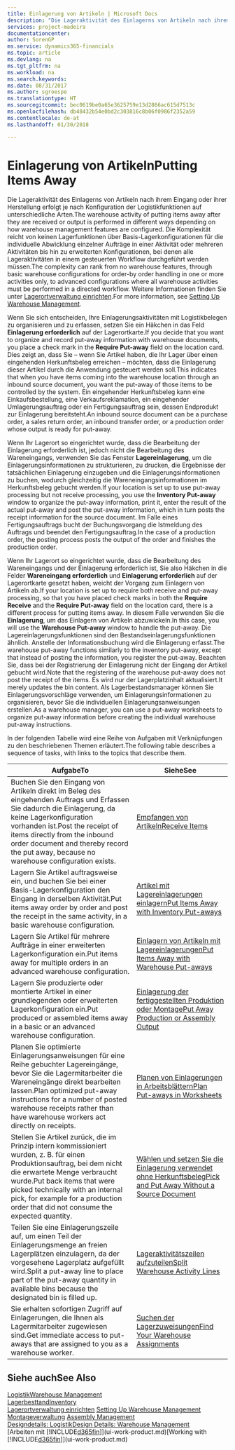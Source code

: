 ```yaml
---
title: Einlagerung von Artikeln | Microsoft Docs
description: "Die Lageraktivität des Einlagerns von Artikeln nach ihrem Eingang oder ihrer Herstellung erfolgt je nach Konfiguration der Logistikfunktionen auf unterschiedliche Arten."
services: project-madeira
documentationcenter: 
author: SorenGP
ms.service: dynamics365-financials
ms.topic: article
ms.devlang: na
ms.tgt_pltfrm: na
ms.workload: na
ms.search.keywords: 
ms.date: 08/31/2017
ms.author: sgroespe
ms.translationtype: HT
ms.sourcegitcommit: bec0619be0a65e3625759e13d2866ac615d7513c
ms.openlocfilehash: db48432b54e0bd2c303816c8b06f0986f2352a59
ms.contentlocale: de-at
ms.lasthandoff: 01/30/2018

---
```

# <a name="putting-items-away"></a><span data-ttu-id="d09eb-103">Einlagerung von Artikeln</span><span class="sxs-lookup"><span data-stu-id="d09eb-103">Putting Items Away</span></span>
<span data-ttu-id="d09eb-104">Die Lageraktivität des Einlagerns von Artikeln nach ihrem Eingang oder ihrer Herstellung erfolgt je nach Konfiguration der Logistikfunktionen auf unterschiedliche Arten.</span><span class="sxs-lookup"><span data-stu-id="d09eb-104">The warehouse activity of putting items away after they are received or output is performed in different ways depending on how warehouse management features are configured.</span></span> <span data-ttu-id="d09eb-105">Die Komplexität reicht von keinen Lagerfunktionen über Basis-Lagerkonfigurationen für die individuelle Abwicklung einzelner Aufträge in einer Aktivität oder mehreren Aktivitäten bis hin zu erweiterten Konfigurationen, bei denen alle Lageraktivitäten in einem gesteuerten Workflow durchgeführt werden müssen.</span><span class="sxs-lookup"><span data-stu-id="d09eb-105">The complexity can rank from no warehouse features, through basic warehouse configurations for order-by order handling in one or more activities only, to advanced configurations where all warehouse activities must be performed in a directed workflow.</span></span> <span data-ttu-id="d09eb-106">Weitere Informationen finden Sie unter [Lagerortverwaltung einrichten](warehouse-setup-warehouse.md).</span><span class="sxs-lookup"><span data-stu-id="d09eb-106">For more information, see [Setting Up Warehouse Management](warehouse-setup-warehouse.md).</span></span>

<span data-ttu-id="d09eb-107">Wenn Sie sich entscheiden, Ihre Einlagerungsaktivitäten mit Logistikbelegen zu organisieren und zu erfassen, setzen Sie ein Häkchen in das Feld **Einlagerung erforderlich** auf der Lagerortkarte.</span><span class="sxs-lookup"><span data-stu-id="d09eb-107">If you decide that you want to organize and record put-away information with warehouse documents, you place a check mark in the **Require Put-away** field on the location card.</span></span> <span data-ttu-id="d09eb-108">Dies zeigt an, dass Sie – wenn Sie Artikel haben, die Ihr Lager über einen eingehenden Herkunftsbeleg erreichen – möchten, dass die Einlagerung dieser Artikel durch die Anwendung gesteuert werden soll.</span><span class="sxs-lookup"><span data-stu-id="d09eb-108">This indicates that when you have items coming into the warehouse location through an inbound source document, you want the put-away of those items to be controlled by the system.</span></span> <span data-ttu-id="d09eb-109">Ein eingehender Herkunftsbeleg kann eine Einkaufsbestellung, eine Verkaufsreklamation, ein eingehender Umlagerungsauftrag oder ein Fertigungsauftrag sein, dessen Endprodukt zur Einlagerung bereitsteht.</span><span class="sxs-lookup"><span data-stu-id="d09eb-109">An inbound source document can be a purchase order, a sales return order, an inbound transfer order, or a production order whose output is ready for put-away.</span></span>  

<span data-ttu-id="d09eb-110">Wenn Ihr Lagerort so eingerichtet wurde, dass die Bearbeitung der Einlagerung erforderlich ist, jedoch nicht die Bearbeitung des Wareneingangs, verwenden Sie das Fenster **Lagereinlagerung**, um die Einlagerungsinformationen zu strukturieren, zu drucken, die Ergebnisse der tatsächlichen Einlagerung einzugeben und die Einlagerungsinformationen zu buchen, wodurch gleichzeitig die Wareneingangsinformationen im Herkunftsbeleg gebucht werden.</span><span class="sxs-lookup"><span data-stu-id="d09eb-110">If your location is set up to use put-away processing but not receive processing, you use the **Inventory Put-away** window to organize the put-away information, print it, enter the result of the actual put-away and post the put-away information, which in turn posts the receipt information for the source document.</span></span> <span data-ttu-id="d09eb-111">Im Falle eines Fertigungsauftrags bucht der Buchungsvorgang die Istmeldung des Auftrags und beendet den Fertigungsauftrag.</span><span class="sxs-lookup"><span data-stu-id="d09eb-111">In the case of a production order, the posting process posts the output of the order and finishes the production order.</span></span>

<span data-ttu-id="d09eb-112">Wenn Ihr Lagerort so eingerichtet wurde, dass die Bearbeitung des Wareneingangs und der Einlagerung erforderlich ist, Sie also Häkchen in die Felder **Wareneingang erforderlich** und **Einlagerung erforderlich** auf der Lagerortkarte gesetzt haben, weicht der Vorgang zum Einlagern von Artikeln ab.</span><span class="sxs-lookup"><span data-stu-id="d09eb-112">If your location is set up to require both receive and put-away processing, so that you have placed check marks in both the **Require Receive** and the **Require Put-away** field on the location card, there is a different process for putting items away.</span></span> <span data-ttu-id="d09eb-113">In diesem Falle verwenden Sie die **Einlagerung**, um das Einlagern von Artikeln abzuwickeln.</span><span class="sxs-lookup"><span data-stu-id="d09eb-113">In this case, you will use the **Warehouse Put-away** window to handle the put-away.</span></span> <span data-ttu-id="d09eb-114">Die Lagereinlagerungsfunktionen sind den Bestandseinlagerungsfunktionen ähnlich. Anstelle der Informationsbuchung wird die Einlagerung erfasst.</span><span class="sxs-lookup"><span data-stu-id="d09eb-114">The warehouse put-away functions similarly to the inventory put-away, except that instead of posting the information, you register the put-away.</span></span> <span data-ttu-id="d09eb-115">Beachten Sie, dass bei der Registrierung der Einlagerung nicht der Eingang der Artikel gebucht wird.</span><span class="sxs-lookup"><span data-stu-id="d09eb-115">Note that the registering of the warehouse put-away does not post the receipt of the items.</span></span> <span data-ttu-id="d09eb-116">Es wird nur der Lagerplatzinhalt aktualisiert.</span><span class="sxs-lookup"><span data-stu-id="d09eb-116">It merely updates the bin content.</span></span> <span data-ttu-id="d09eb-117">Als Lagerbestandsmanager können Sie Einlagerungsvorschläge verwenden, um Einlagerungsinformationen zu organisieren, bevor Sie die individuellen Einlagerungsanweisungen erstellen.</span><span class="sxs-lookup"><span data-stu-id="d09eb-117">As a warehouse manager, you can use a put-away worksheets to organize put-away information before creating the individual warehouse put-away instructions.</span></span>

<span data-ttu-id="d09eb-118">In der folgenden Tabelle wird eine Reihe von Aufgaben mit Verknüpfungen zu den beschriebenen Themen erläutert.</span><span class="sxs-lookup"><span data-stu-id="d09eb-118">The following table describes a sequence of tasks, with links to the topics that describe them.</span></span>   

|<span data-ttu-id="d09eb-119">**Aufgabe**</span><span class="sxs-lookup"><span data-stu-id="d09eb-119">**To**</span></span>|<span data-ttu-id="d09eb-120">**Siehe**</span><span class="sxs-lookup"><span data-stu-id="d09eb-120">**See**</span></span>|  
|------------|-------------|  
|<span data-ttu-id="d09eb-121">Buchen Sie den Eingang von Artikeln direkt im Beleg des eingehenden Auftrags und Erfassen Sie dadurch die Einlagerung, da keine Lagerkonfiguration vorhanden ist.</span><span class="sxs-lookup"><span data-stu-id="d09eb-121">Post the receipt of items directly from the inbound order document and thereby record the put away, because no warehouse configuration exists.</span></span>|[<span data-ttu-id="d09eb-122">Empfangen von Artikeln</span><span class="sxs-lookup"><span data-stu-id="d09eb-122">Receive Items</span></span>](warehouse-how-receive-items.md)|  
|<span data-ttu-id="d09eb-123">Lagern Sie Artikel auftragsweise ein, und buchen Sie bei einer Basis-Lagerkonfiguration den Eingang in derselben Aktivität.</span><span class="sxs-lookup"><span data-stu-id="d09eb-123">Put items away order by order and post the receipt in the same activity, in a basic warehouse configuration.</span></span>|[<span data-ttu-id="d09eb-124">Artikel mit Lagereinlagerungen einlagern</span><span class="sxs-lookup"><span data-stu-id="d09eb-124">Put Items Away with Inventory Put-aways</span></span>](warehouse-how-to-put-items-away-with-inventory-put-aways.md)|  
|<span data-ttu-id="d09eb-125">Lagern Sie Artikel für mehrere Aufträge in einer erweiterten Lagerkonfiguration ein.</span><span class="sxs-lookup"><span data-stu-id="d09eb-125">Put items away for multiple orders in an advanced warehouse configuration.</span></span>|[<span data-ttu-id="d09eb-126">Einlagern von Artikeln mit Lagereinlagerungen</span><span class="sxs-lookup"><span data-stu-id="d09eb-126">Put Items Away with Warehouse Put-aways</span></span>](warehouse-how-to-put-items-away-with-warehouse-put-aways.md)|  
|<span data-ttu-id="d09eb-127">Lagern Sie produzierte oder montierte Artikel in einer grundlegenden oder erweiterten Lagerkonfiguration ein.</span><span class="sxs-lookup"><span data-stu-id="d09eb-127">Put produced or assembled items away in a basic or an advanced warehouse configuration.</span></span>|[<span data-ttu-id="d09eb-128">Einlagerung der fertiggestellten Produktion oder Montage</span><span class="sxs-lookup"><span data-stu-id="d09eb-128">Put Away Production or Assembly Output</span></span>](warehouse-how-to-put-away-production-output.md)|
|<span data-ttu-id="d09eb-129">Planen Sie optimierte Einlagerungsanweisungen für eine Reihe gebuchter Lagereingänge, bevor Sie die Lagermitarbeiter die Wareneingänge direkt bearbeiten lassen.</span><span class="sxs-lookup"><span data-stu-id="d09eb-129">Plan optimized put-away instructions for a number of posted warehouse receipts rather than have warehouse workers act directly on receipts.</span></span>|[<span data-ttu-id="d09eb-130">Planen von Einlagerungen in Arbeitsblättern</span><span class="sxs-lookup"><span data-stu-id="d09eb-130">Plan Put-aways in Worksheets</span></span>](warehouse-how-to-plan-put-aways-in-worksheets.md)|  
|<span data-ttu-id="d09eb-131">Stellen Sie Artikel zurück, die im Prinzip intern kommissioniert wurden, z. B. für einen Produktionsauftrag, bei dem nicht die erwartete Menge verbraucht wurde.</span><span class="sxs-lookup"><span data-stu-id="d09eb-131">Put back items that were picked technically with an internal pick, for example for a production order that did not consume the expected quantity.</span></span>|[<span data-ttu-id="d09eb-132">Wählen und setzen Sie die Einlagerung verwendet ohne Herkunftsbeleg</span><span class="sxs-lookup"><span data-stu-id="d09eb-132">Pick and Put Away Without a Source Document</span></span>](warehouse-how-to-create-put-aways-from-internal-put-aways.md)|
|<span data-ttu-id="d09eb-133">Teilen Sie eine Einlagerungszeile auf, um einen Teil der Einlagerungsmenge an freien Lagerplätzen einzulagern, da der vorgesehene Lagerplatz aufgefüllt wird.</span><span class="sxs-lookup"><span data-stu-id="d09eb-133">Split a put-away line to place part of the put-away quantity in available bins because the designated bin is filled up.</span></span>|[<span data-ttu-id="d09eb-134">Lageraktivitätszeilen aufzuteilen</span><span class="sxs-lookup"><span data-stu-id="d09eb-134">Split Warehouse Activity Lines</span></span>](warehouse-how-to-split-warehouse-activity-lines.md)|
|<span data-ttu-id="d09eb-135">Sie erhalten sofortigen Zugriff auf Einlagerungen, die Ihnen als Lagermitarbeiter zugewiesen sind.</span><span class="sxs-lookup"><span data-stu-id="d09eb-135">Get immediate access to put-aways that are assigned to you as a warehouse worker.</span></span>|[<span data-ttu-id="d09eb-136">Suchen der Lagerzuweisungen</span><span class="sxs-lookup"><span data-stu-id="d09eb-136">Find Your Warehouse Assignments</span></span>](warehouse-how-to-find-your-warehouse-assignments.md)|    

## <a name="see-also"></a><span data-ttu-id="d09eb-137">Siehe auch</span><span class="sxs-lookup"><span data-stu-id="d09eb-137">See Also</span></span>  
[<span data-ttu-id="d09eb-138">Logistik</span><span class="sxs-lookup"><span data-stu-id="d09eb-138">Warehouse Management</span></span>](warehouse-manage-warehouse.md)  
[<span data-ttu-id="d09eb-139">Lagerbesttand</span><span class="sxs-lookup"><span data-stu-id="d09eb-139">Inventory</span></span>](inventory-manage-inventory.md)  
<span data-ttu-id="d09eb-140">[Lagerortverwaltung einrichten](warehouse-setup-warehouse.md)   </span><span class="sxs-lookup"><span data-stu-id="d09eb-140">[Setting Up Warehouse Management](warehouse-setup-warehouse.md)   </span></span>  
<span data-ttu-id="d09eb-141">[Montageverwaltung](assembly-assemble-items.md)  </span><span class="sxs-lookup"><span data-stu-id="d09eb-141">[Assembly Management](assembly-assemble-items.md)  </span></span>  
[<span data-ttu-id="d09eb-142">Designdetails: Logistik</span><span class="sxs-lookup"><span data-stu-id="d09eb-142">Design Details: Warehouse Management</span></span>](design-details-warehouse-management.md)  
<span data-ttu-id="d09eb-143">[Arbeiten mit [!INCLUDE[d365fin](includes/d365fin_md.md)]](ui-work-product.md)</span><span class="sxs-lookup"><span data-stu-id="d09eb-143">[Working with [!INCLUDE[d365fin](includes/d365fin_md.md)]](ui-work-product.md)</span></span>  

